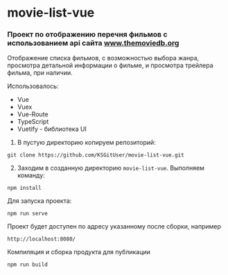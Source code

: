# movie-list-vue

### Проект по отображению перечня фильмов с использованием api сайта www.themoviedb.org

Отображение списка фильмов, с возможностью выбора жанра, просмотра детальной информации о фильме,
и просмотра трейлера фильма, при наличии. 

Использовалось:
* Vue
* Vuex
* Vue-Route
* TypeScript
* Vuetify - библиотека UI 

1. В пустую директорию копируем репозиторий: 

```
git clone https://github.com/KSGitUser/movie-list-vue.git
```

2. Заходим в созданную директорию `movie-list-vue`. Выполняем команду: 

```
npm install
```

Для запуска проекта:

```
npm run serve
```

Проект будет доступен по адресу указанному после сборки, например 

```
http://localhost:8080/
```

Компиляция и сборка продукта для публикации
```
npm run build
```

